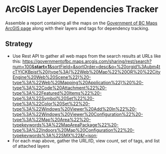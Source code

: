 # ArcGIS Layer Dependencies Tracker

Assemble a report containing all the maps on the [Government of BC Maps ArcGIS page](https://governmentofbc.maps.arcgis.com/home/search.html?t=content&q=&focus=maps-webmaps) along with their layers and tags for dependency tracking.

## Strategy

 - Use Rest API to gather all web maps from the search results at URLs like this: [https://governmentofbc.maps.arcgis.com/sharing/rest/search?num=100&<strong>start=1</strong>&sortField=&sortOrder=desc&q=%20orgid%3Aubm4tcTYICKBpist%20(type%3A(%22Web%20Map%22%20OR%20%22CityEngine%20Web%20Scene%22)%20-type%3A%22Web%20Mapping%20Application%22)%20%20-type%3A%22Code%20Attachment%22%20-type%3A%22Featured%20Items%22%20-type%3A%22Symbol%20Set%22%20-type%3A%22Color%20Set%22%20-type%3A%22Windows%20Viewer%20Add%20In%22%20-type%3A%22Windows%20Viewer%20Configuration%22%20-type%3A%22Map%20Area%22%20-typekeywords%3A%22MapAreaPackage%22%20-type%3A%22Indoors%20Map%20Configuration%22%20-typekeywords%3A%22SMX%22&f=json](https://governmentofbc.maps.arcgis.com/sharing/rest/search?num=100&start=1&sortField=&sortOrder=desc&q=%20orgid%3Aubm4tcTYICKBpist%20(type%3A(%22Web%20Map%22%20OR%20%22CityEngine%20Web%20Scene%22)%20-type%3A%22Web%20Mapping%20Application%22)%20%20-type%3A%22Code%20Attachment%22%20-type%3A%22Featured%20Items%22%20-type%3A%22Symbol%20Set%22%20-type%3A%22Color%20Set%22%20-type%3A%22Windows%20Viewer%20Add%20In%22%20-type%3A%22Windows%20Viewer%20Configuration%22%20-type%3A%22Map%20Area%22%20-typekeywords%3A%22MapAreaPackage%22%20-type%3A%22Indoors%20Map%20Configuration%22%20-typekeywords%3A%22SMX%22&f=json);
 - For each map above, gather the URL/ID, view count, set of tags, and list of attached layers
